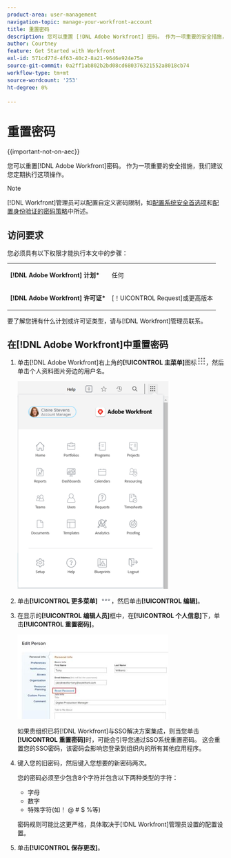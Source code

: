 ```yaml
---
product-area: user-management
navigation-topic: manage-your-workfront-account
title: 重置密码
description: 您可以重置 [!DNL Adobe Workfront] 密码。 作为一项重要的安全措施，我们建议您定期执行这项操作。
author: Courtney
feature: Get Started with Workfront
exl-id: 571cd77d-4f63-40c2-8a21-9646e924e75e
source-git-commit: 0a2ff1ab802b2bd08cd680376321552a8018cb74
workflow-type: tm+mt
source-wordcount: '253'
ht-degree: 0%

---
```


# 重置密码

{{important-not-on-aec}}

您可以重置[!DNL Adobe Workfront]密码。 作为一项重要的安全措施，我们建议您定期执行这项操作。

>[!NOTE]
>
>[!DNL Workfront]管理员可以配置自定义密码限制，如[配置系统安全首选项](../../../administration-and-setup/manage-workfront/security/configure-security-preferences.md)和[配置身份验证的密码策略](../../../administration-and-setup/manage-workfront/security/configure-password-policies-authentication.md)中所述。
>
><!-- [!DNL Workfront] administrator can also reset your password in an Enhanced Authentication enabled environment. For more information, see [Reset a user's password with Enhanced Authentication](../../../workfront-basics/manage-your-account-and-profile/managing-your-workfront-account/reset-user-password-eauth.md).-->

## 访问要求

您必须具有以下权限才能执行本文中的步骤：

<table style="table-layout:auto"> 
 <col> 
 </col> 
 <col> 
 </col> 
 <tbody> 
  <tr> 
   <td role="rowheader"><strong>[!DNL Adobe Workfront] 计划*</strong></td> 
   <td> <p>任何</p> </td> 
  </tr> 
  <tr> 
   <td role="rowheader"><strong>[!DNL Adobe Workfront] 许可证*</strong></td> 
   <td> <p>[！UICONTROL Request]或更高版本</p> </td> 
  </tr> 
 </tbody> 
</table>

要了解您拥有什么计划或许可证类型，请与[!DNL Workfront]管理员联系。

## 在[!DNL Adobe Workfront]中重置密码

1. 单击[!DNL Adobe Workfront]右上角的&#x200B;**[!UICONTROL 主菜单]**&#x200B;图标![主菜单图标](assets/main-menu-icon.png)，然后单击个人资料图片旁边的用户名。

   ![打开主菜单并选择您的用户名。](assets/main-menu-options-350x481.png)

1. 单击&#x200B;**[!UICONTROL 更多菜单]** ![更多图标](assets/more-icon.png)，然后单击&#x200B;**[!UICONTROL 编辑]**。

1. 在显示的&#x200B;**[!UICONTROL 编辑人员]**&#x200B;框中，在&#x200B;**[!UICONTROL 个人信息]**&#x200B;下，单击&#x200B;**[!UICONTROL 重置密码]**。

   ![编辑人员](assets/edit-person-box-350x196.jpg)

   如果贵组织已将[!DNL Workfront]与SSO解决方案集成，则当您单击&#x200B;**[!UICONTROL 重置密码]**&#x200B;时，可能会引导您通过SSO系统重置密码。 这会重置您的SSO密码，该密码会影响您登录到组织内的所有其他应用程序。

1. 键入您的旧密码，然后键入您想要的新密码两次。

   您的密码必须至少包含8个字符并包含以下两种类型的字符：

   * 字母
   * 数字
   * 特殊字符(如！ @ # $ %等)

   密码规则可能比这更严格，具体取决于[!DNL Workfront]管理员设置的配置设置。

1. 单击&#x200B;**[!UICONTROL 保存更改]**。
